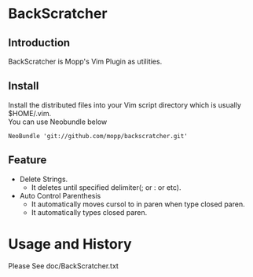 # BackScratcher

## Introduction
BackScratcher is Mopp's Vim Plugin as utilities.


## Install
Install the distributed files into your Vim script directory which is usually $HOME/.vim.  
You can use Neobundle below


    NeoBundle 'git://github.com/mopp/backscratcher.git'


## Feature
* Delete Strings.
    * It deletes until specified delimiter(; or : or etc).
* Auto Control Parenthesis
    * It automatically moves cursol to in paren  when type closed paren.
    * It automatically types closed paren.

# Usage and History
Please See doc/BackScratcher.txt
